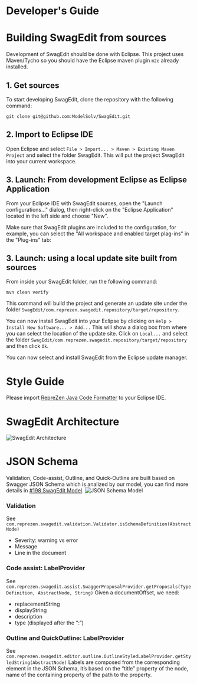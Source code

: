 # Developer's Guide

# Building SwagEdit from sources
Development of SwagEdit should be done with Eclipse. This project uses Maven/Tycho so you should have the Eclipse maven plugin `m2e` already installed.

## 1. Get sources
To start developing SwagEdit, clone the repository with the following command:

```
git clone git@github.com:ModelSolv/SwagEdit.git
``` 

## 2. Import to Eclipse IDE
Open Eclipse and select `File > Import... > Maven > Existing Maven Project` and select the folder SwagEdit.
This will put the project SwagEdit into your current workspace. 

## 3. Launch: From development Eclipse as Eclipse Application
From your Eclipse IDE with SwagEdit sources, open the "Launch configurations..." dialog, then right-click on the "Eclipse Application" located in the left side and choose "New". 

Make sure that SwagEdit plugins are included to the configuration, for example, you can select the "All workspace and enabled target plag-ins" in the "Plug-ins" tab:

## 3. Launch: using a local update site built from sources

From inside your SwagEdit folder, run the following command:

```
mvn clean verify
```

This command will build the project and generate an update site under the folder `SwagEdit/com.reprezen.swagedit.repository/target/repository`.

You can now install SwagEdit into your Eclipse by clicking on `Help > Install New Software... > Add...`
This will show a dialog box from where you can select the location of the update site.
Click on `Local...` and select the folder `SwagEdit/com.reprezen.swagedit.repository/target/repository` and then click `Ok`.

You can now select and install SwagEdit from the Eclipse update manager.

# Style Guide
Please import [RepreZen Java Code Formatter](https://raw.githubusercontent.com/RepreZen/SwagEdit/master/etc/dev-env/ModSquad_formatter_profile.xml) to your Eclipse IDE.

# SwagEdit Architecture
![SwagEdit Architecture](https://cloud.githubusercontent.com/assets/644582/13757221/cf31b4e8-e9f9-11e5-8e6b-8aeb26fc3ac9.png)

# JSON Schema
Validation, Code-assist, Outline, and Quick-Outline are built based on Swagger JSON Schema which is analized by our model, you can find more details in [#198 SwagEdit Model](https://github.com/RepreZen/SwagEdit/issues/198).
![JSON Schema Model](http://i.imgur.com/h38zU2C.png)
### Validation
See `com.reprezen.swagedit.validation.Validator.isSchemaDefinition(AbstractNode)`
* Severity: warning vs error
* Message
* Line in the document

### Code assist: LabelProvider
See `com.reprezen.swagedit.assist.SwaggerProposalProvider.getProposals(TypeDefinition, AbstractNode, String)`
Given a documentOffset, we need:
* replacementString
* displayString
* description
* type (displayed after the “:”)

### Outline and QuickOutline: LabelProvider
See `com.reprezen.swagedit.editor.outline.OutlineStyledLabelProvider.getStyledString(AbstractNode)`
Labels are composed from the corresponding element in the JSON Schema, it’s based on the “title” property of the node, name of the containing property of the path to the property.
